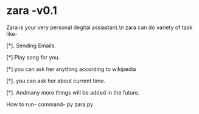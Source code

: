 # zara -v0.1
Zara is your very personal degital assiastant.\n
zara can do variety of task like-

[*]. Sending Emails.

[*].Play song for you.

[*].you can ask her anything according to wikipedia

[*]. you can ask her about current time.

[*]. Andmany more things will be added  in the future.

How to run-
command- py zara.py
